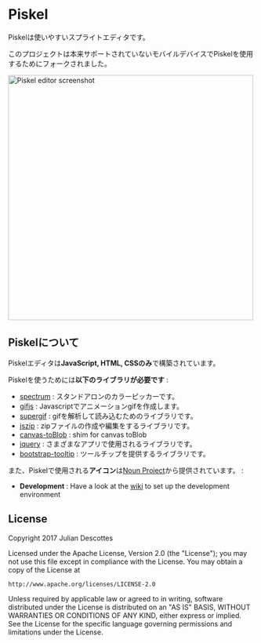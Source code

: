 Piskel
======

Piskelは使いやすいスプライトエディタです。

このプロジェクトは本来サポートされていないモバイルデバイスでPiskelを使用するためにフォークされました。

<img
  src="https://screenletstore.appspot.com/img/95aaa0f0-37a4-11e7-a652-7b8128ce3e3b.png"
  title="Piskel editor screenshot"
  width="500">

## Piskelについて

Piskelエディタは**JavaScript, HTML, CSSのみ**で構築されています。

Piskelを使うためには**以下のライブラリが必要です** :
* [spectrum](https://github.com/bgrins/spectrum) : スタンドアロンのカラーピッカーです。
* [gifjs](https://jnordberg.github.io/gif.js/) : Javascriptでアニメーションgifを作成します。
* [supergif](https://github.com/buzzfeed/libgif-js) : gifを解析して読み込むためのライブラリです。
* [jszip](https://github.com/Stuk/jszip) : zipファイルの作成や編集をするライブラリです。
* [canvas-toBlob](https://github.com/eligrey/canvas-toBlob.js/) : shim for canvas toBlob
* [jquery](https://jquery.com/) : さまざまなアプリで使用されるライブラリです。
* [bootstrap-tooltip](https://getbootstrap.com/javascript/#tooltips) : ツールチップを提供するライブラリです。

また、Piskelで使用される**アイコン**は[Noun Project](https://thenounproject.com/)から提供されています。 :

* **Development** : Have a look at the [wiki](https://github.com/piskelapp/piskel/wiki) to set up the development environment

## License

Copyright 2017 Julian Descottes

Licensed under the Apache License, Version 2.0 (the "License");
you may not use this file except in compliance with the License.
You may obtain a copy of the License at

    http://www.apache.org/licenses/LICENSE-2.0

Unless required by applicable law or agreed to in writing, software
distributed under the License is distributed on an "AS IS" BASIS,
WITHOUT WARRANTIES OR CONDITIONS OF ANY KIND, either express or implied.
See the License for the specific language governing permissions and
limitations under the License.

